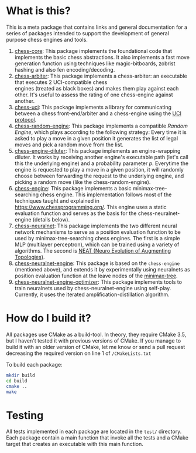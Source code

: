 # What is this?
This is a meta package that contains links and general documentation
for a series of packages intended to support the development of general purpose chess engines and tools.

1) [chess-core](https://github.com/leonkacowicz/chess-core):
   This package implements the foundational code that implements the basic chess abstractions. 
   It also implements a fast move generation function using techniques like magic-bitboards, 
   zobrist hashing and also fen encoding/decoding.
2) [chess-arbiter](https://github.com/leonkacowicz/chess-arbiter):
   This package implements a chess-arbiter: an executable that executes 2 UCI-compatible chess  
   engines (treated as black boxes) and makes them play against each other. It's useful to 
   assess the rating of one chess-engine against another. 
3) [chess-uci](https://github.com/leonkacowicz/chess-uci):
   This package implements a library for communicating between a chess front-end/arbiter
   and a chess-engine using the [UCI protocol](https://chessprogramming.org/UCI).
4) [chess-random-engine](https://github.com/leonkacowicz/chess-random-engine):
   This package implements a compatible _Random Engine_, which
   plays according to the following strategy: Every time it is asked to
   play a move in a given position it generates the list of legal moves
   and pick a random move from the list.
5) [chess-engine-diluter](https://github.com/leonkacowicz/chess-engine-diluter):
   This package implements an engine-wrapping diluter. It works by receiving another engine's
   executable path (let's call this the underlying engine) and a probability parameter _p_.
   Everytime the engine is requested to play a move in a given position,
   it will randomly choose between forwarding the request to the underlying engine, and picking
   a random move (like the chess-random-engine).
6) [chess-engine](https://github.com/leonkacowicz/chess-engine):
   This package implements a basic minimax-tree-searching chess engine. This
   implementation follows most of the techniques taught and explained in
   https://www.chessprogramming.org/. This engine uses a static evaluation function
   and serves as the basis for the chess-neuralnet-engine (details below).
7) [chess-neuralnet](https://github.com/leonkacowicz/chess-neuralnet):
   This package implements the two different neural network mechanisms to serve as a position 
   evaluation function to be used by minimax-tree-searching chess engines.
   The first is a simple MLP (multilayer perceptron), which can be trained using a variety of 
   algorithms. The second is [NEAT (Neuro Evolution of Augmenting Topologies)](
   https://nn.cs.utexas.edu/downloads/papers/stanley.ec02.pdf).
8) [chess-neuralnet-engine](https://github.com/leonkacowicz/chess-neuralnet-engine):
    This package is based on the `chess-engine` (mentioned above), and extends it by experimentally using
    neuralnets as position evaluation function at the leave nodes of the [minimax-tree](
    https://www.chessprogramming.org/Search_Tree).
9) [chess-neuralnet-engine-optimizer](https://github.com/leonkacowicz/chess-neuralnet-engine-optimizer):
    This package implements tools to train neuralnets used by chess-neuralnet-engine using self-play.
    Currently, it uses the iterated amplification-distillation algorithm.

# How do I build it?

All packages use CMake as a build-tool. In theory, they require CMake 3.5,
but I haven't tested it with previous versions of CMake. If you manage to
build it with an older version of CMake, let me know or send a pull request
decreasing the required version on line 1 of `/CMakeLists.txt`

To build each package:
```sh
mkdir build
cd build
cmake ..
make
```

# Testing
All tests implemented in each package are located in the `test/` directory. Each package
contain a main function that invoke all the tests and a CMake target that creates an executable
with this main function.